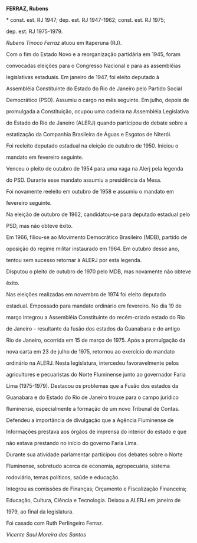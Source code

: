 **FERRAZ, Rubens**



\* const. est. RJ 1947; dep. est. RJ 1947-1962; const. est. RJ 1975;

dep. est. RJ 1975-1979.



*Rubens Tinoco Ferraz* atuou em Itaperuna (RJ).



Com o fim do Estado Novo e a reorganização partidária em 1945, foram

convocadas eleições para o Congresso Nacional e para as assembléias

legislativas estaduais. Em janeiro de 1947, foi eleito deputado à

Assembléia Constituinte do Estado do Rio de Janeiro pelo Partido Social

Democrático (PSD). Assumiu o cargo no mês seguinte. Em julho, depois de

promulgada a Constituição, ocupou uma cadeira na Assembléia Legislativa

do Estado do Rio de Janeiro (ALERJ) quando participou do debate sobre a

estatização da Companhia Brasileira de Águas e Esgotos de Niterói.



Foi reeleito deputado estadual na eleição de outubro de 1950. Iniciou o

mandato em fevereiro seguinte.



Venceu o pleito de outubro de 1954 para uma vaga na Alerj pela legenda

do PSD. Durante esse mandato assumiu a presidência da Mesa.



Foi novamente reeleito em outubro de 1958 e assumiu o mandato em

fevereiro seguinte.



Na eleição de outubro de 1962, candidatou-se para deputado estadual pelo

PSD, mas não obteve êxito.



Em 1966, filiou-se ao Movimento Democrático Brasileiro (MDB), partido de

oposição do regime militar instaurado em 1964. Em outubro desse ano,

tentou sem sucesso retornar à ALERJ por esta legenda.



Disputou o pleito de outubro de 1970 pelo MDB, mas novamente não obteve

êxito.



Nas eleições realizadas em novembro de 1974 foi eleito deputado

estadual. Empossado para mandato ordinário em fevereiro. No dia 19 de

março integrou a Assembléia Constituinte do recém-criado estado do Rio

de Janeiro – resultante da fusão dos estados da Guanabara e do antigo

Rio de Janeiro, ocorrida em 15 de março de 1975. Após a promulgação da

nova carta em 23 de julho de 1975, retornou ao exercício do mandato

ordinário na ALERJ. Nesta legislatura, intercedeu favoravelmente pelos

agricultores e pecuaristas do Norte Fluminense junto ao governador Faria

Lima (1975-1979). Destacou os problemas que a Fusão dos estados da

Guanabara e do Estado do Rio de Janeiro trouxe para o campo jurídico

fluminense, especialmente a formação de um novo Tribunal de Contas.

Defendeu a importância de divulgação que a Agência Fluminense de

Informações prestava aos órgãos de imprensa do interior do estado e que

não estava prestando no início do governo Faria Lima.



Durante sua atividade parlamentar participou dos debates sobre o Norte

Fluminense, sobretudo acerca de economia, agropecuária, sistema

rodoviário, temas políticos, saúde e educação.



Integrou as comissões de Finanças; Orçamento e Fiscalização Financeira;

Educação, Cultura, Ciência e Tecnologia. Deixou a ALERJ em janeiro de

1979, ao final da legislatura.



Foi casado com Ruth Perlingeiro Ferraz.



*Vicente Saul Moreira dos Santos*



